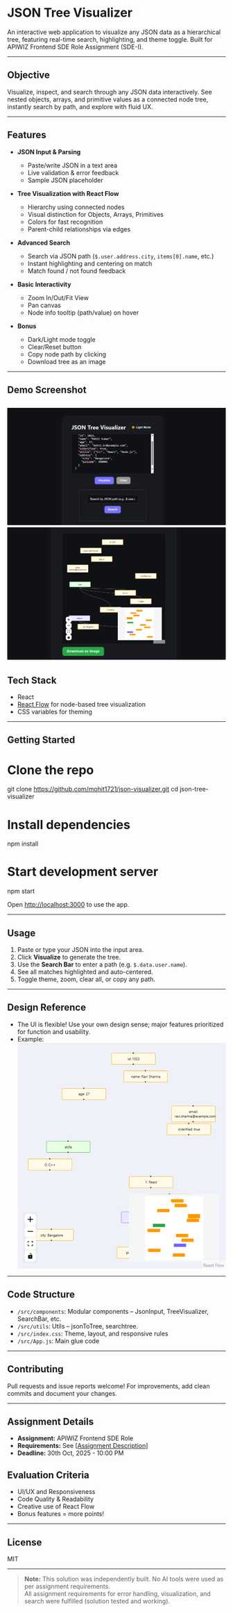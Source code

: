 # JSON Tree Visualizer

An interactive web application to visualize any JSON data as a hierarchical tree, featuring real-time search, highlighting, and theme toggle. Built for APIWIZ Frontend SDE Role Assignment (SDE-I).

---

## Objective

Visualize, inspect, and search through any JSON data interactively. See nested objects, arrays, and primitive values as a connected node tree, instantly search by path, and explore with fluid UX.

---

## Features

- **JSON Input & Parsing**  
  - Paste/write JSON in a text area  
  - Live validation & error feedback  
  - Sample JSON placeholder

- **Tree Visualization with React Flow**  
  - Hierarchy using connected nodes  
  - Visual distinction for Objects, Arrays, Primitives  
  - Colors for fast recognition  
  - Parent-child relationships via edges

- **Advanced Search**  
  - Search via JSON path (`$.user.address.city`, `items[0].name`, etc.)  
  - Instant highlighting and centering on match  
  - Match found / not found feedback

- **Basic Interactivity**  
  - Zoom In/Out/Fit View  
  - Pan canvas  
  - Node info tooltip (path/value) on hover

- **Bonus**  
  - Dark/Light mode toggle  
  - Clear/Reset button  
  - Copy node path by clicking  
  - Download tree as an image

---

## Demo Screenshot

![alt text](image.png)
![alt text](image-1.png)
---

## Tech Stack

- React
- [React Flow](https://reactflow.dev/) for node-based tree visualization
- CSS variables for theming

---

## Getting Started

# Clone the repo
git clone https://github.com/mohit1721/json-visualizer.git
cd json-tree-visualizer

# Install dependencies
npm install

# Start development server
npm start

Open [http://localhost:3000](http://localhost:3000) to use the app.

---

## Usage

1. Paste or type your JSON into the input area.  
2. Click **Visualize** to generate the tree.  
3. Use the **Search Bar** to enter a path (e.g. `$.data.user.name`).  
4. See all matches highlighted and auto-centered.  
5. Toggle theme, zoom, clear all, or copy any path.

---

## Design Reference

- The UI is flexible! Use your own design sense; major features prioritized for function and usability.
- Example:
![alt text](json-tree.png)

---

##  Code Structure

- `/src/components`: Modular components – JsonInput, TreeVisualizer, SearchBar, etc.
- `/src/utils`: Utils – jsonToTree, searchtree.
- `/src/index.css`: Theme, layout, and responsive rules
- `/src/App.js`: Main glue code 

---

## Contributing

Pull requests and issue reports welcome! For improvements, add clean commits and document your changes.

---

##  Assignment Details

- **Assignment:** APIWIZ Frontend SDE Role
- **Requirements:** See [[Assignment Description](https://docs.google.com/document/d/1cKgRcSS2s1jCEQeCzW5IqpfRl3gb__YJQE9Z2totdrY/edit?tab=t.0)]
- **Deadline:** 30th Oct, 2025 - 10:00 PM

## Evaluation Criteria

- UI/UX and Responsiveness
- Code Quality & Readability
- Creative use of React Flow 
- Bonus features = more points!

---

## License

MIT

---

> **Note:** This solution was independently built. No AI tools were used as per assignment requirements.  
> All assignment requirements for error handling, visualization, and search were fulfilled (solution tested and working).

